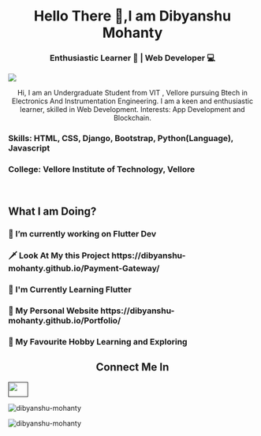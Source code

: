 <h1 align="center">Hello There 🤙,I am Dibyanshu Mohanty </h1>

<h3 align="center"> Enthusiastic Learner 📖 | Web Developer 💻 </h3>


![](https://www.digitalmarketinginstitutes.in/wp-content/uploads/2019/03/Web-Development-Service-Banner.jpg)


<p align="center"> Hi, I am an Undergraduate Student from VIT , Vellore pursuing Btech in Electronics And Instrumentation Engineering. I am a keen and enthusiastic learner, skilled in Web Development. Interests: App Development and Blockchain. </p>

<h3> Skills: HTML, CSS, Django, Bootstrap, Python(Language), Javascript</h3>

<h3> College: Vellore Institute of Technology, Vellore </h3> <br />

<h2 align="left"> What I am Doing? </h2>

<h3>🚧 I’m currently working on Flutter Dev</h3>

<h3>🗡️ Look At My this Project https://dibyanshu-mohanty.github.io/Payment-Gateway/</h3>

<h3>📑 I'm Currently Learning Flutter</h3>

<h3>🏴󠁧󠁢󠁷󠁬󠁳󠁿 My Personal Website https://dibyanshu-mohanty.github.io/Portfolio/</h3>

<h3>🏅 My Favourite Hobby Learning and Exploring</h3>


<h2 align="center">Connect Me In</h2>

<a href="" target="_blank" alt=https://www.linkedin.com/in/dibyanshu-mohanty-37a2b71b8/> <img src= 'https://cdn.jsdelivr.net/npm/simple-icons@3.0.1/icons/linkedin.svg' height="30" width="40" /> </a>

<p align="left"> <img src="https://github-readme-stats.vercel.app/api/top-langs?username=dibyanshu-mohanty&show_icons=true&locale=en&layout=compact" alt="dibyanshu-mohanty" > </p>

<p align="left"> <img src="https://github-readme-stats.vercel.app/api?username=dibyanshu-mohanty&show_icons=true&locale=en" alt="dibyanshu-mohanty" ></p>
